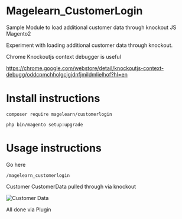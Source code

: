 # Magelearn_CustomerLogin
Sample Module to load additional customer data through knockout JS Magento2

Experiment with loading additional customer data through knockout.

Chrome Knockoutjs context debugger is useful

https://chrome.google.com/webstore/detail/knockoutjs-context-debugg/oddcpmchholgcjgjdnfjmildmlielhof?hl=en

# Install instructions #

`composer require magelearn/customerlogin`

`php bin/magento setup:upgrade`

# Usage instructions #

Go here

`/magelearn_customerlogin`

Customer CustomerData pulled through via knockout 

![Customer Data](https://i.ibb.co/C7mBBGb/Screenshot-27.png)


All done via Plugin
